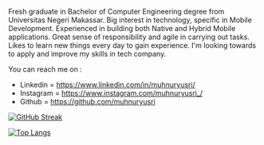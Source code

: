Fresh graduate in Bachelor of Computer Engineering degree from Universitas Negeri Makassar. Big interest in technology, specific in Mobile Development. Experienced in building both Native and Hybrid Mobile applications. Great sense of responsibility and agile in carrying out tasks. Likes to learn new things every day to gain experience. I'm looking towards to apply and improve my skills in tech company.

You can reach me on :
- Linkedin = https://www.linkedin.com/in/muhnuryusri/
- Instagram = https://www.instagram.com/muhnuryusri_/
- Github = https://github.com/muhnuryusri


[![GitHub Streak](http://github-readme-streak-stats.herokuapp.com?user=muhnuryusri&theme=dark&border_radius=5&mode=weekly)](https://git.io/streak-stats)

[![Top Langs](https://github-readme-stats.vercel.app/api/top-langs/?username=muhnuryusri)](https://github.com/anuraghazra/github-readme-stats)
<!---
muhnuryusri/muhnuryusri is a ✨ special ✨ repository because its `README.md` (this file) appears on your GitHub profile.
You can click the Preview link to take a look at your changes.
--->
